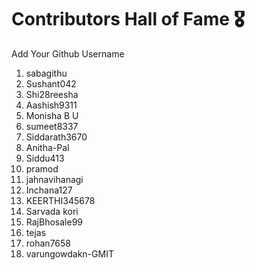 # Contributors Hall of Fame 🎖
Add Your Github Username

1. sabagithu
2. Sushant042
3. Shi28reesha
4. Aashish9311
5. Monisha B U
6. sumeet8337
7. Siddarath3670
8.  Anitha-Pal
9. Siddu413
10. pramod
11. jahnavihanagi
12. Inchana127
13. KEERTHI345678
14. Sarvada kori
15. RajBhosale99
16. tejas
17. rohan7658
18. varungowdakn-GMIT






